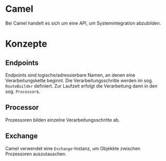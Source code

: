 # Camel
Bei Camel handelt es sich um eine API, um Systemintegration abzubilden.

# Konzepte

## Endpoints
Endpoints sind logische/adressierbare Namen, an denen eine Verarbeitungskette beginnt. Die Verarbeitungsschritte werden im sog. `RouteBuilder` definiert. Zur Laufzeit erfolgt die Verarbeitung dann in den sog. `Processor`s. 

## Processor
Prozessoren bilden einzelne Verarbeitungsschritte ab.

## Exchange
Camel verwendet eine `Exchange`-Instanz, um Objekkte zwischen Prozessoren auszutauschen.